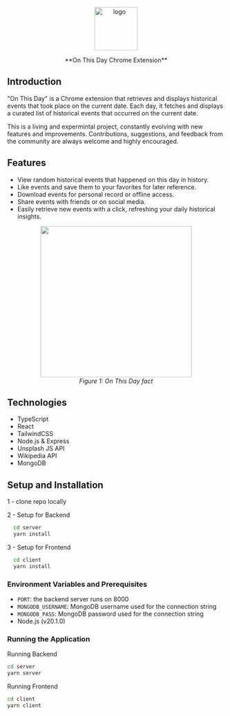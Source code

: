<div align="center">
    <img src="https://github.com/Randalab6/cr-extension/assets/31637771/f10ff793-deda-4859-a7dd-a6ed1fdd5a38" alt="logo" width="100" height="100">
</div>


<p align="center"> **On This Day Chrome Extension** </p>




## Introduction
<p>
"On This Day" is a Chrome extension that retrieves and displays historical events that took place on the current date. Each day, it fetches and displays a curated list of historical events that occurred on the current date. 
</p>

This is a living and expermintal project, constantly evolving with new features and improvements. Contributions, suggestions, and feedback from the community are always welcome and highly encouraged.

## Features

- View random historical events that happened on this day in history.
- Like events and save them to your favorites for later reference.
- Download events for personal record or offline access.
- Share events with friends or on social media.
- Easily retrieve new events with a click, refreshing your daily historical insights.

<figure align="center">
    <img width="350" src="https://github.com/Randalab6/cr-extension/assets/31637771/8d6f4635-59c6-464c-8527-9db506a709bb">
    <figcaption><i>Figure 1: On This Day fact</i></figcaption>
</figure>


## Technologies 

- TypeScript
- React
- TailwindCSS
- Node.js & Express
- Unsplash JS API
- Wikipedia API
- MongoDB

## Setup and Installation

1 - clone repo locally


2 - Setup for Backend
  ``` bash
    cd server
    yarn install
   ```

3 - Setup for Frontend
  ``` bash
    cd client
    yarn install
  ```

### Environment Variables and Prerequisites

- `PORT`: the backend server runs on 8000
- `MONGODB_USERNAME`: MongoDB username used for the connection string
- `MONGODB_PASS`: MongoDB password used for the connection string
- Node.js (v20.1.0)

### Running the Application

Running Backend
``` bash
cd server
yarn server
```

Running Frontend
``` bash
cd client
yarn client
```

